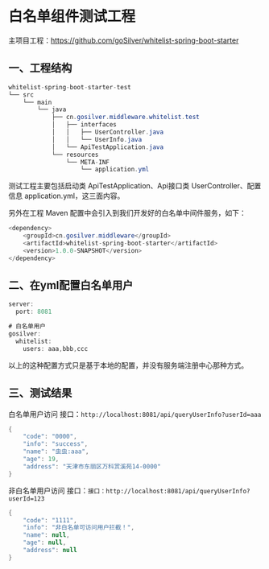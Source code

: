 # 白名单组件测试工程
主项目工程：https://github.com/goSilver/whitelist-spring-boot-starter

## 一、工程结构
```java
whitelist-spring-boot-starter-test
└── src
    └── main
        └── java
            ├── cn.gosilver.middleware.whitelist.test
            │   ├── interfaces
            │   │   ├── UserController.java
            │   │   └── UserInfo.java
            │   └── ApiTestApplication.java
            └── resources
                └── META-INF 
                    └── application.yml

```

测试工程主要包括启动类 ApiTestApplication、Api接口类 UserController、配置信息 application.yml，这三面内容。

另外在工程 Maven 配置中会引入到我们开发好的白名单中间件服务，如下：
```java
<dependency>
    <groupId>cn.gosilver.middleware</groupId>
    <artifactId>whitelist-spring-boot-starter</artifactId>
    <version>1.0.0-SNAPSHOT</version>
</dependency>

```

## 二、在yml配置白名单用户
```java
server:
  port: 8081

# 白名单用户
gosilver:
  whitelist:
    users: aaa,bbb,ccc

```
以上的这种配置方式只是基于本地的配置，并没有服务端注册中心那种方式。

## 三、测试结果
白名单用户访问
接口：`http://localhost:8081/api/queryUserInfo?userId=aaa`
```java
{
    "code": "0000",
    "info": "success",
    "name": "虫虫:aaa",
    "age": 19,
    "address": "天津市东丽区万科赏溪苑14-0000"
}

```

非白名单用户访问
接口：`接口：http://localhost:8081/api/queryUserInfo?userId=123`
```java
{
    "code": "1111",
    "info": "非白名单可访问用户拦截！",
    "name": null,
    "age": null,
    "address": null
}

```


